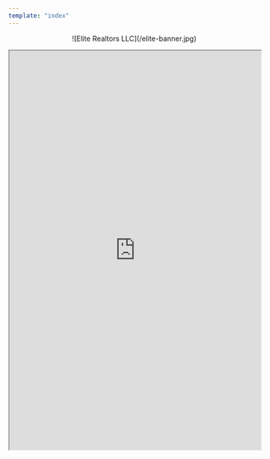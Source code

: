 ```yaml
---
template: "index"
---
```


<p style="text-align: center;">![Elite Realtors LLC](/elite-banner.jpg)</p>
<iframe src="https://my.flexmls.com/BonnieHood/search/shared_links/7o1BM/listings" width="100%" height="800px"></iframe>
